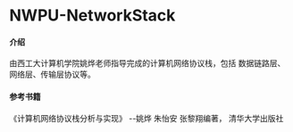 # NWPU-NetworkStack

#### 介绍
由西工大计算机学院姚烨老师指导完成的计算机网络协议栈，包括 数据链路层、网络层、传输层协议等。

#### 参考书籍
《计算机网络协议栈分析与实现》 --姚烨  朱怡安  张黎翔编著， 清华大学出版社
